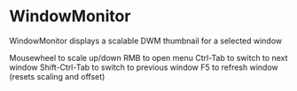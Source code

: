 WindowMonitor
=============

WindowMonitor displays a scalable DWM thumbnail for a selected window

Mousewheel to scale up/down
RMB to open menu
Ctrl-Tab to switch to next window
Shift-Ctrl-Tab to switch to previous window
F5 to refresh window (resets scaling and offset)
